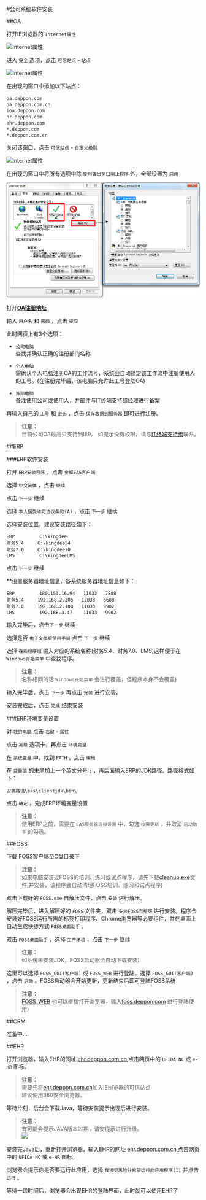 #公司系统软件安装

##OA

打开IE浏览器的 `Internet属性`

![Internet属性](images/01/oa1.png)

进入 `安全` 选项，点击 `可信站点` - `站点`

![Internet属性](images/01/oa2.png)

在出现的窗口中添加以下站点：

```
oa.deppon.com
oa.deppon.com.cn
ioa.deppon.com
hr.deppon.com
ehr.deppon.com
*.deppon.com
*.deppon.com.cn
```
    
关闭该窗口，点击 `可信站点` - `自定义级别`

![Internet属性](images/01/oa3.png)

在出现的窗口中将所有选项中除 `使用弹出窗口阻止程序` 外，全部设置为 `启用`

![Internet属性](../images/01/oa04.png)

打开[**OA注册地址**](http://oa.deppon.com/dipApp/dip.integrateflow.comm.register.Login.flow)

输入 `用户名` 和 `密码` ，点击 `提交`

此时网页上有3个选项：

- `公司电脑`  
    查找并确认正确的注册部门名称
    
- `个人电脑`  
    需确认个人电脑注册OA的工作流号，系统会自动锁定该工作流中注册使用人的工号。(在注册完毕后，该电脑只允许此工号登陆OA)
    
- `外部电脑`  
    备注使用公司或使用人，并邮件与IT终端支持组经理进行备案


再输入自己的 `工号` 和 `密码` ，点击 `保存数据到服务器` 即可进行注册。  
>**注意：**  
目前公司OA最高只支持到IE9。
如提示没有权限，请与[IT终端支持组](W01010501@deppon.com)联系。

##ERP

###ERP软件安装

打开 `ERP安装程序` ，点击 `金蝶EAS客户端`

选择 `中文简体` ，点击 `继续`

点击 `下一步` 继续

选择 `本人接受许可协议条款(A)` ，点击 `下一步` 继续

选择安装位置，建议安装路径如下：

```
ERP         C:\kingdee
财务5.4     C:\kingdee54
财务7.0     C:\kingdee70
LMS         C:\kingdeeLMS
```

点击 `下一步` 继续

**设置服务器地址信息，各系统服务器地址信息如下：

```
ERP         180.153.16.94   11033   7888
财务5.4     192.168.2.205   12033   6688
财务7.0     192.168.2.108   11033   9902
LMS         192.168.3.47    11033   9902
```

输入完毕后，点击`下一步` 继续

选择是否 `电子文档版使用手册` 点击 `下一步` 继续

选择 `在新程序组` 输入对应的系统名称(财务5.4、财务7.0、LMS)这样便于在  `Windows开始菜单` 中查找程序。  
>**注意：**  
名称相同的话 `Windows开始菜单` 会进行覆盖，但程序本身不会覆盖)

输入完毕后，点击 `下一步` 再点击 `安装` 进行安装。

安装完成后，点击 `完成` 结束安装

###ERP环境变量设置

对 `我的电脑` 点击 `右键` - `属性`

点击 `高级` 选项卡，再点击 `环境变量`

在 `系统变量` 中，找到 `PATH` ，点击 `编辑`

在 `变量值` 的末尾加上一个英文分号 `;` ，再后面输入ERP的JDK路径。路径格式如下：

```
安装路径\eas\clientjdk\bin\
```

点击 `确定` ，完成ERP环境变量设置

>**注意：**  
使用ERP之前，需要在 `EAS服务器连接设置` 中，勾选 `按需更新` ，并取消 `启动助手` 的勾选。

##FOSS

下载 [FOSS客户端](http://file.deppon.com.cn/FOSS.exe)至C盘目录下  
>**注意：**  
如果电脑安装过FOSS的培训、练习或试点程序，请先下载[cleanup.exe](http://file.deppon.com.cn/cleanup.exe)文件,并安装，该程序会自动清理FOSS培训、练习和试点程序)

双击下载好的 `FOSS.exe` 自解压文件，点击 `安装` 进行解压。

解压完毕后，进入解压好的 `FOSS` 文件夹，双击 `安装FOSS完整版` 进行安装。程序会安装好FOSS运行所需的标签打印程序、Chrome浏览器等必要组件，并在桌面上自动生成快捷方式 `FOSS桌面助手` 。

双击 `FOSS桌面助手` ，选择 `生产环境` ，点击 `下一步` 继续

>**注意：**  
如系统未安装JDK，FOSS启动器会自动下载安装)

这里可以选择 `FOSS_GUI(客户端)` 或 `FOSS_WEB` 进行登陆。选择 `FOSS_GUI(客户端)` ，点击 `启动` 。FOSS启动器会开始更新，更新结束后即可登陆FOSS系统

>**注意：**  
[FOSS_WEB](http://foss.deppon.com) 也可以直接打开浏览器，输入[foss.deppon.com](foss.deppon.com) 进行登陆使用)

##CRM

准备中...

##EHR

打开浏览器，输入EHR的网址 [ehr.deppon.com.cn](ehr.deppon.com.cn),点击网页中的 `UFIDA NC` 或 `e-HR` 图标。

>**注意：**  
>需要先将[ehr.deppon.com.cn](ehr.deppon.com.cn)加入IE浏览器的可信站点  
>建议使用360安全浏览器。

等待片刻，后台会下载Java，等待安装提示出现后进行安装。

>**注意：**  
有可能会提示JAVA版本过期，请安提示进行升级。  
>![](\images\01_ehr03.jpg)

安装完Java后，重新打开浏览器，输入EHR的网址 [ehr.deppon.com.cn](ehr.deppon.com.cn),点击网页中的 `UFIDA NC` 或 `e-HR` 图标。

浏览器会提示你是否要运行此应用，选择 `我接受风险并希望运行此应用程序(I)` 并点击 `运行` 。

等待一段时间后，浏览器会出现EHR的登陆界面，此时就可以使用EHR了
